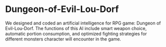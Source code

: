 # Dungeon-of-Evil-Lou-Dorf
We designed and coded an artificial intelligence for RPG game: Dungeon of Evil-Lou-Dorf. The functions of this AI include smart weapon choice, automatic portion consumption, and optimized fighting strategies for different monsters character will encounter in the game.  
